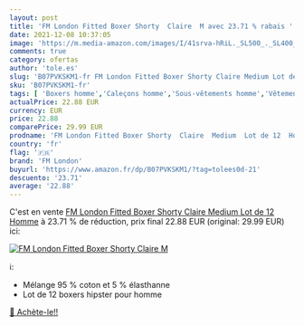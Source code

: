 ```yaml
---
layout: post
title: 'FM London Fitted Boxer Shorty  Claire  M avec 23.71 % rabais '
date: 2021-12-08 10:37:05
image: 'https://m.media-amazon.com/images/I/41srva-hRiL._SL500_._SL400_.jpg'
comments: true
category: ofertas
author: 'tole.es'
slug: 'B07PVKSKM1-fr FM London Fitted Boxer Shorty Claire Medium Lot de 12 Homme'
sku: 'B07PVKSKM1-fr'
tags: [ 'Boxers homme','Caleçons homme','Sous-vêtements homme','Vêtements','Vêtements homme','fm london', ]
actualPrice: 22.88 EUR
currency: EUR
price: 22.88
comparePrice: 29.99 EUR
prodname: 'FM London Fitted Boxer Shorty  Claire  Medium  Lot de 12  Homme'
country: 'fr'
flag: '🇫🇷'
brand: 'FM London'
buyurl: 'https://www.amazon.fr/dp/B07PVKSKM1/?tag=tolees0d-21'
descuento: '23.71'
average: '22.88'
---
```


C'est en vente [FM London Fitted Boxer Shorty  Claire  Medium  Lot de 12  Homme](https://www.amazon.fr/dp/B07PVKSKM1/?tag=tolees0d-21)  à  23.71 % de réduction, prix final  22.88 EUR (original: 29.99 EUR) ici:

[![FM London Fitted Boxer Shorty  Claire  M](https://m.media-amazon.com/images/I/41srva-hRiL._SL500_._SL400_.jpg)](https://www.amazon.fr/dp/B07PVKSKM1/?tag=tolees0d-21)

ℹ️:

- Mélange 95 % coton et 5 % élasthanne
- Lot de 12 boxers hipster pour homme

[🛒 Achète-le!!](https://www.amazon.fr/dp/B07PVKSKM1/?tag=tolees0d-21)
